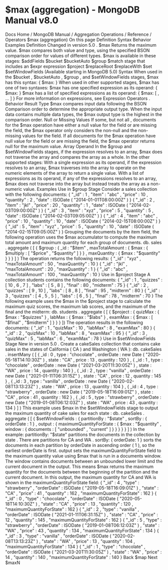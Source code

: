 # $max (aggregation) - MongoDB Manual v8.0


Docs Home / MongoDB Manual / Aggregation Operations / Reference / Operators $max (aggregation) On this page Definition Syntax Behavior Examples Definition Changed in version 5.0 . $max Returns the maximum value. $max compares both value and
type, using the specified BSON comparison order for values of different types. $max is available in these stages: $addFields $bucket $bucketAuto $group $match stage that includes an $expr expression $project $replaceRoot $replaceWith $set $setWindowFields (Available starting in MongoDB 5.0) Syntax When used in the $bucket , $bucketAuto , $group , and $setWindowFields stages, $max has this syntax: { $max: <expression> } When used in other supported stages, $max has one of two
syntaxes: $max has one specified expression as its operand: { $max: <expression> } $max has a list of specified expressions as its
operand: { $max: [ <expression1>, <expression2> ... ]  } For more information on expressions, see Expression Operators . Behavior Result Type $max compares input data following the BSON Comparison order to
determine the appropriate output type. When the input data contains
multiple data types, the $max output type is the highest in the comparison order. Null or Missing Values If some, but not all , documents for the $max operation have either a null value for the field or are
missing the field, the $max operator only considers the
non-null and the non-missing values for the field. If all documents for the $max operation have null value for the field or are missing the field, the $max operator returns null for the maximum value. Array Operand In the $group and $setWindowFields stages, if
the expression resolves to an array, $max does not traverse the
array and compares the array as a whole. In the other supported stages: With a single expression as its operand, if the expression resolves
to an array, $max traverses into the array to operate on the
numeric elements of the array to return a single value. With a list of expressions as its operand, if any of the expressions
resolves to an array, $max does not traverse into the
array but instead treats the array as a non-numeric value. Examples Use in $group Stage Consider a sales collection with the following documents: { "_id" : 1 , "item" : "abc" , "price" : 10 , "quantity" : 2 , "date" : ISODate ( "2014-01-01T08:00:00Z" ) } { "_id" : 2 , "item" : "jkl" , "price" : 20 , "quantity" : 1 , "date" : ISODate ( "2014-02-03T09:00:00Z" ) } { "_id" : 3 , "item" : "xyz" , "price" : 5 , "quantity" : 5 , "date" : ISODate ( "2014-02-03T09:05:00Z" ) } { "_id" : 4 , "item" : "abc" , "price" : 10 , "quantity" : 10 , "date" : ISODate ( "2014-02-15T08:00:00Z" ) } { "_id" : 5 , "item" : "xyz" , "price" : 5 , "quantity" : 10 , "date" : ISODate ( "2014-02-15T09:05:00Z" ) } Grouping the documents by the item field, the following operation
uses the $max accumulator to compute the maximum total amount and
maximum quantity for each group of documents. db. sales . aggregate ( [ { $group : { _id : "$item" , maxTotalAmount : { $max : { $multiply : [ "$price" , "$quantity" ] } } , maxQuantity : { $max : "$quantity" } } } ] ) The operation returns the following results: { "_id" : "xyz" , "maxTotalAmount" : 50 , "maxQuantity" : 10 } { "_id" : "jkl" , "maxTotalAmount" : 20 , "maxQuantity" : 1 } { "_id" : "abc" , "maxTotalAmount" : 100 , "maxQuantity" : 10 } Use in $project Stage A collection students contains the following documents: { "_id" : 1 , "quizzes" : [ 10 , 6 , 7 ] , "labs" : [ 5 , 8 ] , "final" : 80 , "midterm" : 75 } { "_id" : 2 , "quizzes" : [ 9 , 10 ] , "labs" : [ 8 , 8 ] , "final" : 95 , "midterm" : 80 } { "_id" : 3 , "quizzes" : [ 4 , 5 , 5 ] , "labs" : [ 6 , 5 ] , "final" : 78 , "midterm" : 70 } The following example uses the $max in the $project stage to calculate the maximum quiz scores, the
maximum lab scores, and the maximum of the final and the midterm: db. students . aggregate ( [ { $project : { quizMax : { $max : "$quizzes" } , labMax : { $max : "$labs" } , examMax : { $max : [ "$final" , "$midterm" ] } } } ]) The operation results in the following documents: { "_id" : 1 , "quizMax" : 10 , "labMax" : 8 , "examMax" : 80 } { "_id" : 2 , "quizMax" : 10 , "labMax" : 8 , "examMax" : 95 } { "_id" : 3 , "quizMax" : 5 , "labMax" : 6 , "examMax" : 78 } Use in $setWindowFields Stage New in version 5.0 . Create a cakeSales collection that contains cake sales in the states
of California ( CA ) and Washington ( WA ): db. cakeSales . insertMany ( [ { _id : 0 , type : "chocolate" , orderDate : new Date ( "2020-05-18T14:10:30Z" ) , state : "CA" , price : 13 , quantity : 120 } , { _id : 1 , type : "chocolate" , orderDate : new Date ( "2021-03-20T11:30:05Z" ) , state : "WA" , price : 14 , quantity : 140 } , { _id : 2 , type : "vanilla" , orderDate : new Date ( "2021-01-11T06:31:15Z" ) , state : "CA" , price : 12 , quantity : 145 } , { _id : 3 , type : "vanilla" , orderDate : new Date ( "2020-02-08T13:13:23Z" ) , state : "WA" , price : 13 , quantity : 104 } , { _id : 4 , type : "strawberry" , orderDate : new Date ( "2019-05-18T16:09:01Z" ) , state : "CA" , price : 41 , quantity : 162 } , { _id : 5 , type : "strawberry" , orderDate : new Date ( "2019-01-08T06:12:03Z" ) , state : "WA" , price : 43 , quantity : 134 } ] ) This example uses $max in the $setWindowFields stage to output the maximum quantity of cake sales for each state : db. cakeSales . aggregate ( [ { $setWindowFields : { partitionBy : "$state" , sortBy : { orderDate : 1 } , output : { maximumQuantityForState : { $max : "$quantity" , window : { documents : [ "unbounded" , "current" ] } } } } } ] ) In the example: partitionBy: "$state" partitions the documents in the collection by state . There are partitions for CA and WA . sortBy: { orderDate: 1 } sorts the documents in each partition by orderDate in ascending order ( 1 ), so the earliest orderDate is first. output sets the maximumQuantityForState field to the maximum quantity value using $max that is run in a documents window. The window contains documents between
an unbounded lower limit and the current document in the
output. This means $max returns the maximum quantity for the documents between the beginning of the partition
and the current document. In this output, the maximum quantity for CA and WA is shown
in the maximumQuantityForState field: { "_id" : 4 , "type" : "strawberry" , "orderDate" : ISODate ( "2019-05-18T16:09:01Z" ) , "state" : "CA" , "price" : 41 , "quantity" : 162 , "maximumQuantityForState" : 162 } { "_id" : 0 , "type" : "chocolate" , "orderDate" : ISODate ( "2020-05-18T14:10:30Z" ) , "state" : "CA" , "price" : 13 , "quantity" : 120 , "maximumQuantityForState" : 162 } { "_id" : 2 , "type" : "vanilla" , "orderDate" : ISODate ( "2021-01-11T06:31:15Z" ) , "state" : "CA" , "price" : 12 , "quantity" : 145 , "maximumQuantityForState" : 162 } { "_id" : 5 , "type" : "strawberry" , "orderDate" : ISODate ( "2019-01-08T06:12:03Z" ) , "state" : "WA" , "price" : 43 , "quantity" : 134 , "maximumQuantityForState" : 134 } { "_id" : 3 , "type" : "vanilla" , "orderDate" : ISODate ( "2020-02-08T13:13:23Z" ) , "state" : "WA" , "price" : 13 , "quantity" : 104 , "maximumQuantityForState" : 134 } { "_id" : 1 , "type" : "chocolate" , "orderDate" : ISODate ( "2021-03-20T11:30:05Z" ) , "state" : "WA" , "price" : 14 , "quantity" : 140 , "maximumQuantityForState" : 140 } Back $map Next $maxN
